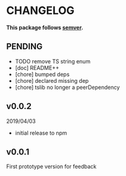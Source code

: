 # CHANGELOG
**This package follows [semver](https://semver.org/).**

## PENDING
* TODO remove TS string enum
* [doc] README++
* [chore] bumped deps
* [chore] declared missing dep
* [chore] tslib no longer a peerDependency

## v0.0.2
2019/04/03
* initial release to npm

## v0.0.1
First prototype version for feedback
